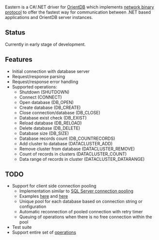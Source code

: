 Eastern is a C#/.NET driver for [OrientDB](http://code.google.com/p/orient/) which implements [network binary protocol](http://code.google.com/p/orient/wiki/NetworkBinaryProtocol) to offer the fastest way for communication between .NET based applications and OrientDB server instances.

Status
------

Currently in early stage of development.

Features
--------

- Initial connection with database server
- Request/response parsing
- Request/response error handling
- Supported operations:
  - Shutdown (SHUTDOWN)
  - Connect (CONNECT)
  - Open database (DB_OPEN)
  - Create database (DB_CREATE)
  - Close connection/database (DB_CLOSE)
  - Database exist check (DB_EXIST)
  - Reload database (DB_RELOAD)
  - Delete database (DB_DELETE)
  - Database size (DB_SIZE)
  - Database records count (DB_COUNTRECORDS)
  - Add cluster to database (DATACLUSTER_ADD)
  - Remove cluster from database (DATACLUSTER_REMOVE)
  - Count of records in clusters (DATACLUSTER_COUNT)
  - Data range of records in cluster (DATACLUSTER_DATARANGE)

TODO
----

- Support for client side connection pooling
  - Implementation similar to [SQL Server connection pooling](http://msdn.microsoft.com/en-us/library/8xx3tyca.aspx)
  - Examples [here](http://stackoverflow.com/questions/1148467/is-there-a-standard-way-of-implementing-a-proprietary-connection-pool-in-net) and [here](http://www.codeproject.com/Articles/35011/NET-TCP-Connection-Pooling)
  - Unique pool for each database based on connection string or configuration
  - Automatic reconnection of pooled connection with retry timer
  - Queuing of operations when there is no free connection within the pool
- Test suite
- Support entire set of [operations](http://code.google.com/p/orient/wiki/NetworkBinaryProtocol#Operations)